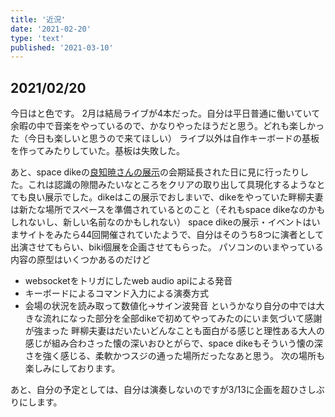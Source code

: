 ```yaml
---
title: '近況'
date: '2021-02-20'
type: 'text'
published: '2021-03-10'
---
```

## 2021/02/20
今日はと色です。
2月は結局ライブが4本だった。自分は平日普通に働いていて余暇の中で音楽をやっているので、かなりやったほうだと思う。どれも楽しかった（今日も楽しいと思うので来てほしい）
ライブ以外は自作キーボードの基板を作ってみたりしていた。基板は失敗した。

あと、space dikeの[良知暁さんの展示](https://spacedike.blogspot.com/2020/12/rachi-schibboleth.html)の会期延長された日に見に行ったりした。これは認識の隙間みたいなところをクリアの取り出して具現化するようなとても良い展示でした。dikeはこの展示でおしまいで、dikeをやっていた畔柳夫妻は新たな場所でスペースを準備されているとのこと（それもspace dikeなのかもしれないし、新しい名前なのかもしれない）
space dikeの展示・イベントはいまサイトをみたら44回開催されていたようで、自分はそのうち8つに演者として出演させてもらい、biki個展を企画させてもらった。
パソコンのいまやっている内容の原型はいくつかあるのだけど
* websocketをトリガにしたweb audio apiによる発音
* キーボードによるコマンド入力による演奏方式
* 会場の状況を読み取って数値化→サイン波発音
というかなり自分の中では大きな流れになった部分を全部dikeで初めてやってみたのにいま気づいて感謝が強まった
畔柳夫妻はだいたいどんなことも面白がる感じと理性ある大人の感じが組み合わさった懐の深いおひとがらで、space dikeもそういう懐の深さを強く感じる、柔軟かつスジの通った場所だったなあと思う。
次の場所も楽しみにしております。

あと、自分の予定としては、自分は演奏しないのですが3/13に企画を超ひさしぶりにします。